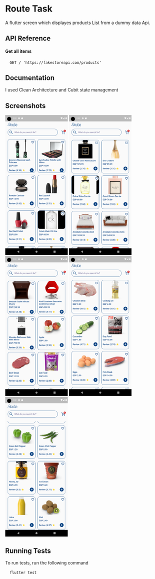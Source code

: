 
# Route Task

A flutter screen which displayes products List from a dummy data Api.



## API Reference

#### Get all items

```http
  GET / 'https://fakestoreapi.com/products'
```


## Documentation

I used Clean Architecture and Cubit state management 

## Screenshots

<img src="1.png" width="200">
<img src="2.png" width="200">
<img src="3.png" width="200">
<img src="4.png" width="200">
<img src="5.png" width="200">





## Running Tests

To run tests, run the following command

```bash
  flutter test
```

